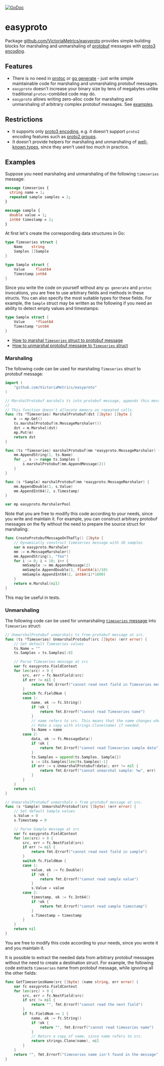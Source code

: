 [![GoDoc](https://godoc.org/github.com/VictoriaMetrics/easyproto?status.svg)](http://godoc.org/github.com/VictoriaMetrics/easyproto)

# easyproto

Package [github.com/VictoriaMetrics/easyproto](http://godoc.org/github.com/VictoriaMetrics/easyproto) provides simple building blocks
for marshaling and unmarshaling of [protobuf](https://protobuf.dev/) messages with [proto3 encoding](https://protobuf.dev/programming-guides/encoding/).

## Features

- There is no need in [protoc](https://grpc.io/docs/protoc-installation/) or [go generate](https://go.dev/blog/generate) -
  just write simple maintainable code for marshaling and unmarshaling protobuf messages.
- `easyproto` doesn't increase your binary size by tens of megabytes unlike traditional `protoc`-combiled code may do.
- `easyproto` allows writing zero-alloc code for marshaling and unmarshaling of arbitrary complex protobuf messages. See [examples](#examples).

## Restrictions

- It supports only [proto3 encoding](https://protobuf.dev/programming-guides/encoding/), e.g. it doesn't support `proto2` encoding
  features such as [proto2 groups](https://protobuf.dev/programming-guides/proto2/#groups).
- It doesn't provide helpers for marshaling and unmarshaling of [well-known types](https://protobuf.dev/reference/protobuf/google.protobuf/),
  since they aren't used too much in practice.

## Examples

Suppose you need marshaling and unmarshaling of the following `timeseries` message:

```proto
message timeseries {
  string name = 1;
  repeated sample samples = 2;
}

message sample {
  double value = 1;
  int64 timestamp = 2;
}
```

At first let's create the corresponding data structures in Go:

```go
type Timeseries struct {
	Name    string
	Samples []Sample
}

type Sample struct {
	Value     float64
	Timestamp int64
}
```

Since you write the code on yourself without any `go generate` and `protoc` invocations,
you are free to use arbitrary fields and methods in these structs. You can also specify the most suitable types for these fields.
For example, the `Sample` struct may be written as the following if you need an ability to detect empty values and timestamps:

```go
type Sample struct {
	Value     *float64
	Timestamp *int64
}
```

* [How to marshal `Timeseries` struct to protobuf message](#marshaling)
* [How to unmarshal protobuf message to `Timeseries` struct](#unmarshaling)

### Marshaling

The following code can be used for marshaling `Timeseries` struct to protobuf message:

```go
import (
	"github.com/VictoriaMetrics/easyproto"
)

// MarshalProtobuf marshals ts into protobuf message, appends this message to dst and returns the result.
//
// This function doesn't allocate memory on repeated calls.
func (ts *Timeseries) MarshalProtobuf(dst []byte) []byte {
	m := mp.Get()
	ts.marshalProtobuf(m.MessageMarshaler())
	dst = m.Marshal(dst)
	mp.Put(m)
	return dst
}

func (ts *Timeseries) marshalProtobuf(mm *easyproto.MessageMarshaler) {
	mm.AppendString(1, ts.Name)
	for _, s := range ts.Samples {
		s.marshalProtobuf(mm.AppendMessage(2))
	}
}

func (s *Sample) marshalProtobuf(mm *easyproto.MessageMarshaler) {
	mm.AppendDouble(1, s.Value)
	mm.AppendInt64(2, s.Timestamp)
}

var mp easyproto.MarshalerPool
```

Note that you are free to modify this code according to your needs, since you write and maintain it.
For example, you can construct arbitrary protobuf messages on the fly without the need to prepare the source struct for marshaling:

```go
func CreateProtobufMessageOnTheFly() []byte {
	// Dynamically construct timeseries message with 10 samples
	var m easyproto.Marshaler
	mm := m.MessageMarshaler()
	mm.AppendString(1, "foo")
	for i := 0; i < 10; i++ {
		mmSample := mm.AppendMessage(2)
		mmSample.AppendDouble(1, float64(i)/10)
		mmSample.AppendInt64(2, int64(i)*1000)
	}
	return m.Marshal(nil)
}
```

This may be useful in tests.

### Unmarshaling

The following code can be used for unmarshaling [`timeseries` message](#examples) into `Timeseries` struct:

```go
// UnmarshalProtobuf unmarshals ts from protobuf message at src.
func (ts *Timeseries) UnmarshalProtobuf(src []byte) (err error) {
	// Set default Timeseries values
	ts.Name = ""
	ts.Samples = ts.Samples[:0]

	// Parse Timeseries message at src
	var fc easyproto.FieldContext
	for len(src) > 0 {
		src, err = fc.NextField(src)
		if err != nil {
			return fmt.Errorf("cannot read next field in Timeseries message")
		}
		switch fc.FieldNum {
		case 1:
			name, ok := fc.String()
			if !ok {
				return fmt.Errorf("cannot read Timeseries name")
			}
			// name refers to src. This means that the name changes when src changes.
			// Make a copy with strings.Clone(name) if needed.
			ts.Name = name
		case 2:
			data, ok := fc.MessageData()
			if !ok {
				return fmt.Errorf("cannot read Timeseries sample data")
			}
			ts.Samples = append(ts.Samples, Sample{})
			s := &ts.Samples[len(ts.Samples)-1]
			if err := s.UnmarshalProtobuf(data); err != nil {
				return fmt.Errorf("cannot unmarshal sample: %w", err)
			}
		}
	}
	return nil
}

// UnmarshalProtobuf unmarshals s from protobuf message at src.
func (s *Sample) UnmarshalProtobuf(src []byte) (err error) {
	// Set default Sample values
	s.Value = 0
	s.Timestamp = 0

	// Parse Sample message at src
	var fc easyproto.FieldContext
	for len(src) > 0 {
		src, err = fc.NextField(src)
		if err != nil {
			return fmt.Errorf("cannot read next field in sample")
		}
		switch fc.FieldNum {
		case 1:
			value, ok := fc.Double()
			if !ok {
				return fmt.Errorf("cannot read sample value")
			}
			s.Value = value
		case 2:
			timestamp, ok := fc.Int64()
			if !ok {
				return fmt.Errorf("cannot read sample timestamp")
			}
			s.Timestamp = timestamp
		}
	}
	return nil
}
```

You are free to modify this code according to your needs, since you wrote it and you maintain it.

It is possible to extract the needed data from arbitrary protobuf messages without the need to create a destination struct.
For example, the following code extracts `timeseries` name from protobuf message, while ignoring all the other fields:

```go
func GetTimeseriesName(src []byte) (name string, err error) {
	var fc easyproto.FieldContext
	for len(src) > 0 {
		src, err = fc.NextField(src)
		if src != nil {
			return "", fmt.Errorf("cannot read the next field")
		}
		if fc.FieldNum == 1 {
			name, ok := fc.String()
			if !ok {
				return "", fmt.Errorf("cannot read timeseries name")
			}
			// Return a copy of name, since name refers to src.
			return strings.Clone(name), nil
		}
	}
	return "", fmt.Errorf("timeseries name isn't found in the message")
}
```
